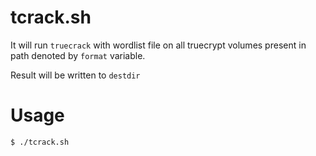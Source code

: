 # tcrack.sh

It will run `truecrack` with wordlist file on all truecrypt volumes present in path denoted by `format` variable.

Result will be written to `destdir`

# Usage

``` sh
$ ./tcrack.sh
```
